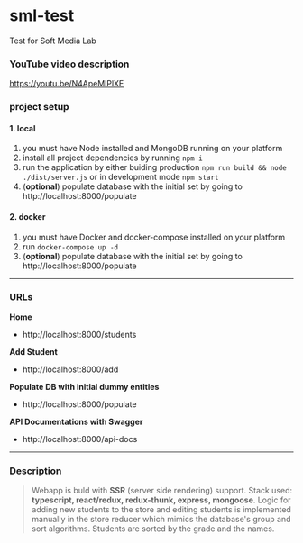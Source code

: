 # sml-test
Test for Soft Media Lab

### YouTube video description
https://youtu.be/N4ApeMlPlXE

### project setup

#### 1. local
  1. you must have Node installed and MongoDB running on your platform
  1. install all project dependencies by running ```npm i```
  1. run the application by either buiding production `npm run build && node ./dist/server.js` or in development mode `npm start`
  1. (**optional**) populate database with the initial set by going to http://localhost:8000/populate

#### 2. docker
  1. you must have Docker and docker-compose installed on your platform
  1. run `docker-compose up -d`
  1. (**optional**) populate database with the initial set by going to http://localhost:8000/populate

___

### URLs

**Home**
  * http://localhost:8000/students

**Add Student**
  * http://localhost:8000/add

**Populate DB with initial dummy entities**
  * http://localhost:8000/populate

**API Documentations with Swagger**
  * http://localhost:8000/api-docs

___

### Description

> Webapp is buld with **SSR** (server side rendering) support. Stack used: **typescript, react/redux, redux-thunk, express, mongoose**. Logic for adding new students to the store and editing students is implemented manually in the store reducer which mimics the database's group and sort algorithms. Students are sorted by the grade and the names.
